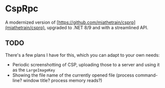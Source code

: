 # CspRpc
A modernized version of [https://github.com/miathetrain/csprp](miathetrain/csprp), upgraded to .NET 8/9 and with a streamlined API.

## TODO
There's a few plans I have for this, which you can adapt to your own needs:

- Periodic screenshotting of CSP, uploading those to a server and using it as the `LargeImageKey`
- Showing the file name of the currently opened file (process command-line? window title? process memory reads?)